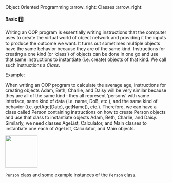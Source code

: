 <link rel="stylesheet" href="{{baseUrl}}/css/textbook.css">

<div class="website-content">

<div id="path">Object Oriented Programming :arrow_right: Classes :arrow_right:</div>

<div id="title">

#### Basic :one:

</div>

<div id="body">

Writing an OOP program is essentially writing instructions that the computer uses to create the virtual world of object network and providing it the inputs to produce the outcome we want. It turns out sometimes multiple objects have the same behavior because they are of the same kind. Instructions for creating a one kind (or ‘class’) of objects can be done in one go and use that same instructions to instantiate (i.e. create) objects of that kind. We call such instructions a _Class_.

<tip-box>

Example:

When writing an OOP program to calculate the average age, instructions for creating objects Adam, Beth, Charlie, and Daisy will be very similar because they are all of the same kind : they all represent ‘persons’ with same interface, same kind of data (i.e. name, DoB, etc.), and the same kind of behavior (i.e. getAge(Date), getName(), etc.). Therefore, we can have a class called Person containing instructions on how to create Person objects and use that class to instantiate objects Adam, Beth, Charlie, and Daisy. Similarly, we need classes AgeList, Calculator, and Main classes to instantiate one each of AgeList, Calculator, and Main objects.

</tip-box>

<dynamic-panel src="../../../uml/classDiagrams/classes/topicPanel.md" header="UML: Class Diagrams: Classes" is-open></dynamic-panel>
<dynamic-panel src="../../../uml/objectDiagrams/objects/topicPanel.md" header="UML: Object Diagrams: Objects" is-open></dynamic-panel>

<p/>

<tip-box>

<img src="{{baseUrl}}/oopDesign/classes/basic/images/person.png" height="100" />
<p/>

`Person` class and some example instances of the `Person` class.

</tip-box>

</div>

</div>
